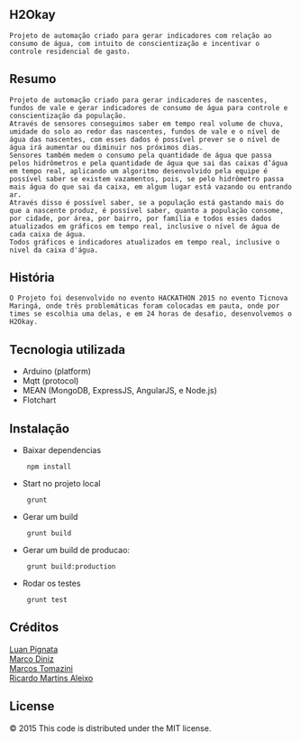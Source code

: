 ## H2Okay	
    Projeto de automação criado para gerar indicadores com relação ao consumo de água, com intuito de conscientização e incentivar o controle residencial de gasto.


## Resumo
	Projeto de automação criado para gerar indicadores de nascentes, fundos de vale e gerar indicadores de consumo de água para controle e conscientização da população.
	Através de sensores conseguimos saber em tempo real volume de chuva, umidade do solo ao redor das nascentes, fundos de vale e o nível de água das nascentes, com esses dados é possível prever se o nível de água irá aumentar ou diminuir nos próximos dias.
	Sensores também medem o consumo pela quantidade de água que passa pelos hidrômetros e pela quantidade de água que sai das caixas d’água em tempo real, aplicando um algoritmo desenvolvido pela equipe é possível saber se existem vazamentos, pois, se pelo hidrômetro passa mais água do que sai da caixa, em algum lugar está vazando ou entrando ar. 
	Através disso é possível saber, se a população está gastando mais do que a nascente produz, é possível saber, quanto a população consome, por cidade, por área, por bairro, por família e todos esses dados atualizados em gráficos em tempo real, inclusive o nível de água de cada caixa de água.
	Todos gráficos e indicadores atualizados em tempo real, inclusive o nivel da caixa d'água.

## História
	O Projeto foi desenvolvido no evento HACKATHON 2015 no evento Ticnova Maringá, onde três problemáticas foram colocadas em pauta, onde por times se escolhia uma delas, e em 24 horas de desafio, desenvolvemos o H2Okay.
    
    
## Tecnologia utilizada
* Arduino (platform)
* Mqtt (protocol)
* MEAN (MongoDB, ExpressJS, AngularJS, e Node.js)
* Flotchart
    
    
## Instalação

 * Baixar dependencias
 
		npm install

	    
 * Start no projeto local
	
		grunt


 * Gerar um build

		grunt build

 * Gerar um build de producao:

		grunt build:production

 * Rodar os testes

		grunt test 

## Créditos
[Luan Pignata](https://github.com/LuanPignata)	
[Marco Diniz](https://github.com/marcodiniz)	
[Marcos Tomazini](https://github.com/marcostomazini)	
[Ricardo Martins Aleixo](https://github.com/ricardomaleixo)		
 
## License
© 2015 This code is distributed under the MIT license.
